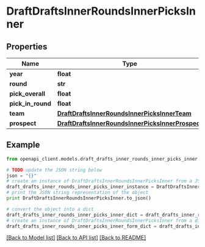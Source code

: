 # DraftDraftsInnerRoundsInnerPicksInner


## Properties

Name | Type | Description | Notes
------------ | ------------- | ------------- | -------------
**year** | **float** |  | [optional] 
**round** | **str** |  | [optional] 
**pick_overall** | **float** |  | [optional] 
**pick_in_round** | **float** |  | [optional] 
**team** | [**DraftDraftsInnerRoundsInnerPicksInnerTeam**](DraftDraftsInnerRoundsInnerPicksInnerTeam.md) |  | [optional] 
**prospect** | [**DraftDraftsInnerRoundsInnerPicksInnerProspect**](DraftDraftsInnerRoundsInnerPicksInnerProspect.md) |  | [optional] 

## Example

```python
from openapi_client.models.draft_drafts_inner_rounds_inner_picks_inner import DraftDraftsInnerRoundsInnerPicksInner

# TODO update the JSON string below
json = "{}"
# create an instance of DraftDraftsInnerRoundsInnerPicksInner from a JSON string
draft_drafts_inner_rounds_inner_picks_inner_instance = DraftDraftsInnerRoundsInnerPicksInner.from_json(json)
# print the JSON string representation of the object
print DraftDraftsInnerRoundsInnerPicksInner.to_json()

# convert the object into a dict
draft_drafts_inner_rounds_inner_picks_inner_dict = draft_drafts_inner_rounds_inner_picks_inner_instance.to_dict()
# create an instance of DraftDraftsInnerRoundsInnerPicksInner from a dict
draft_drafts_inner_rounds_inner_picks_inner_form_dict = draft_drafts_inner_rounds_inner_picks_inner.from_dict(draft_drafts_inner_rounds_inner_picks_inner_dict)
```
[[Back to Model list]](../README.md#documentation-for-models) [[Back to API list]](../README.md#documentation-for-api-endpoints) [[Back to README]](../README.md)


